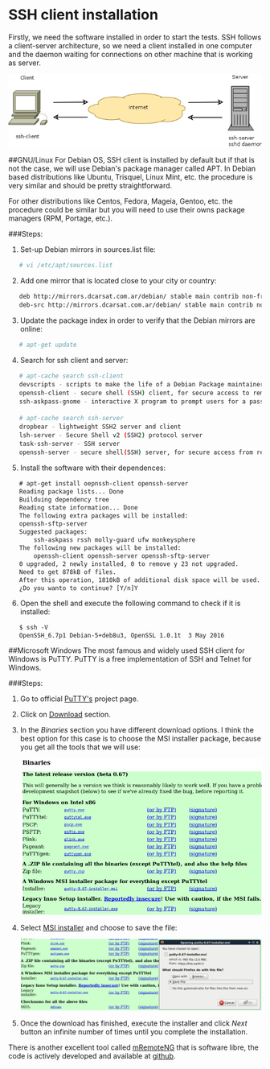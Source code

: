 # SSH client installation
Firstly, we need the software installed in order to start the tests. SSH follows a client-server 
architecture, so we need a client installed in one computer and the daemon waiting for 
connections on other machine that is working as server.     

   ![Architecture.](/images/client-server.png "Client-server")

##GNU/Linux
For Debian OS, SSH client is installed by default but if that is not the case, we will use Debian's package
manager called APT. In Debian based distributions like Ubuntu, Trisquel, Linux Mint, etc. the procedure is 
very similar and should be pretty straightforward.

For other distributions like Centos, Fedora, Mageia, Gentoo, etc. the procedure could be similar but
you will need to use their owns package managers (RPM, Portage, etc.).

###Steps:

1. Set-up Debian mirrors in sources.list file:
```bash
   # vi /etc/apt/sources.list
```
2. Add one mirror that is located close to your city or country:
```bash
   deb http://mirrors.dcarsat.com.ar/debian/ stable main contrib non-free
   deb-src http://mirrors.dcarsat.com.ar/debian/ stable main contrib non-free
```
3. Update the package index in order to verify that the Debian mirrors are online:
```bash
   # apt-get update
```
4. Search for ssh client and server: 
```bash
   # apt-cache search ssh-client
   devscripts - scripts to make the life of a Debian Package maintainer easier
   openssh-client - secure shell (SSH) client, for secure access to remote machines
   ssh-askpass-gnome - interactive X program to prompt users for a passphrase for ssh-add

   # apt-cache search ssh-server
   dropbear - lightweight SSH2 server and client
   lsh-server - Secure Shell v2 (SSH2) protocol server
   task-ssh-server - SSH server
   openssh-server - secure shell(SSH) server, for secure access from remote machines
```
5. Install the software with their dependences:
```ShellSession
   # apt-get install oepnssh-client openssh-server
   Reading package lists... Done
   Builduing dependency tree       
   Reading state information... Done
   The following extra packages will be installed:
   openssh-sftp-server
   Suggested packages:
       ssh-askpass rssh molly-guard ufw monkeysphere
   The following new packages will be installed:
       openssh-client openssh-server openssh-sftp-server
   0 upgraded, 2 newly installed, 0 to remove y 23 not upgraded.
   Need to get 878kB of files.
   After this operation, 1810kB of additional disk space will be used.
   ¿Do you wanto to continue? [Y/n]Y
```
6. Open the shell and execute the following command to check if it is installed:
```Shell
   $ ssh -V
   OpenSSH_6.7p1 Debian-5+deb8u3, OpenSSL 1.0.1t  3 May 2016
```

##Microsoft Windows
The most famous and widely used SSH client for Windows is PuTTY. PuTTY is a free implementation of SSH and 
Telnet for Windows. 

###Steps:
1. Go to official [PuTTY's](http://www.chiark.greenend.org.uk/~sgtatham/putty/ "PuTTY") project page.

2. Click on [Download](http://www.chiark.greenend.org.uk/~sgtatham/putty/download.html "Download") section.
   
3. In the *Binaries* section you have different download options. I think the best option for this case is to choose 
the MSI installer package, because you get all the tools that we will use:

   ![Binaries.](/images/binaries.png "Binaries")

4. Select [MSI installer](https://the.earth.li/~sgtatham/putty/latest/x86/putty-0.67-installer.msi) and choose to save the file: 

   ![MSI installer.](/images/msi_installer.png "MSI installer")
                  
5. Once the download has finished, execute the installer and click *Next* button an infinite number of times until 
   you complete the installation.

There is another excellent tool called [mRemoteNG](https://mremoteng.org/ "mRemoteNG") that is software libre, the code is actively developed and available at [github](https://github.com/mRemoteNG/mRemoteNG "github").
